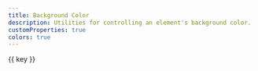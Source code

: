 ```yaml
---
title: Background Color
description: Utilities for controlling an element's background color.
customProperties: true
colors: true
---
```

<table-utility prefix="bg" property="colors" attribute="background-color" class="mb-lg">
  <template #value="{ key }">
    background-color: var(--color-{{ key }});
  </template>
</table-utility>
<card-example property="colors" v-slot="{ items }">
      <div class="grid grid-cols-3 md:grid-cols-4 gap-sm">
        <div
          v-for="(value, key) in items"
          :key="key"
          class="aspect-square relative">
          <div
            class="absolute inset-0 m-auto"
            :class="`bg-${key}`"></div>
          <div
            class="vv-badge vv-badge--rounded vv-badge--white absolute bottom-xs right-xs">
            {{ key }}
          </div>
        </div>
      </div>
    </card-example>